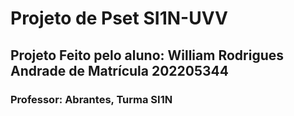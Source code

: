 # Projeto de Pset SI1N-UVV

## Projeto Feito pelo aluno: William Rodrigues Andrade de Matrícula 202205344
### Professor: Abrantes, Turma SI1N

